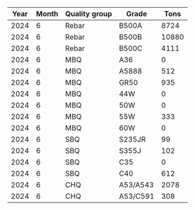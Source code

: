| **Year** 	| **Month** 	| **Quality group** 	| **Grade** 	| **Tons** 	|
|----------	|-----------	|-------------------	|-----------	|----------	|
| 2024     	| 6         	| Rebar             	| B500A     	| 8724     	|
| 2024     	| 6         	| Rebar             	| B500B     	| 10880    	|
| 2024     	| 6         	| Rebar             	| B500C     	| 4111     	|
| 2024     	| 6         	| MBQ               	| A36       	| 0        	|
| 2024     	| 6         	| MBQ               	| A5888     	| 512      	|
| 2024     	| 6         	| MBQ               	| GR50      	| 935      	|
| 2024     	| 6         	| MBQ               	| 44W       	| 0        	|
| 2024     	| 6         	| MBQ               	| 50W       	| 0        	|
| 2024     	| 6         	| MBQ               	| 55W       	| 333      	|
| 2024     	| 6         	| MBQ               	| 60W       	| 0        	|
| 2024     	| 6         	| SBQ               	| S235JR    	| 99       	|
| 2024     	| 6         	| SBQ               	| S355J     	| 102      	|
| 2024     	| 6         	| SBQ               	| C35       	| 0        	|
| 2024     	| 6         	| SBQ               	| C40       	| 612      	|
| 2024     	| 6         	| CHQ               	| A53/A543  	| 2078     	|
| 2024     	| 6         	| CHQ               	| A53/C591  	| 308      	|
